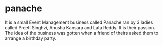 # panache
It is a small Event Management business called Panache ran by 3 ladies called Preeti Singhvi, Anusha Kansara and Lata Reddy. It is their passion. The idea of the business was gotten when a friend of theirs asked them to arrange a birthday party.
